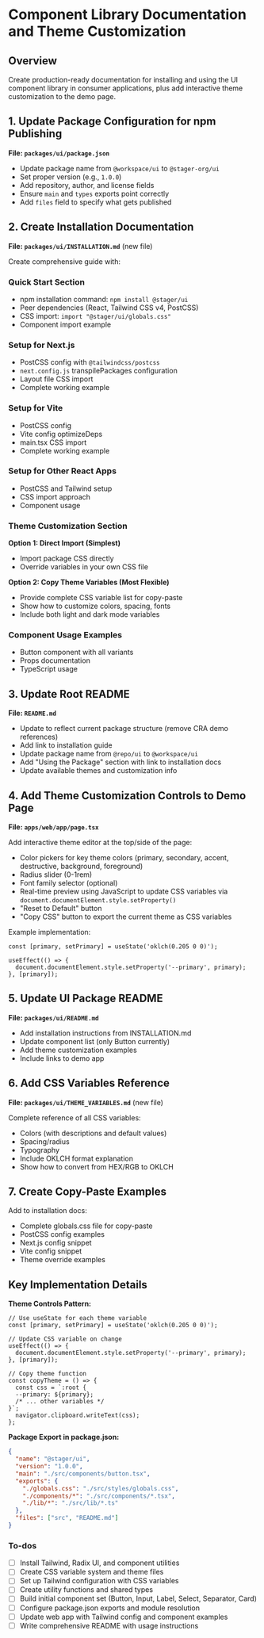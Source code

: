 <!-- c0f8f62e-8b7e-49e0-9b93-d5334c61a880 53b8fd0b-d2d0-46e7-a550-4277067aa695 -->
# Component Library Documentation and Theme Customization

## Overview

Create production-ready documentation for installing and using the UI component library in consumer applications, plus add interactive theme customization to the demo page.

## 1. Update Package Configuration for npm Publishing

**File: `packages/ui/package.json`**

- Update package name from `@workspace/ui` to `@stager-org/ui`
- Set proper version (e.g., `1.0.0`)
- Add repository, author, and license fields
- Ensure `main` and `types` exports point correctly
- Add `files` field to specify what gets published

## 2. Create Installation Documentation

**File: `packages/ui/INSTALLATION.md`** (new file)

Create comprehensive guide with:

### Quick Start Section

- npm installation command: `npm install @stager/ui`
- Peer dependencies (React, Tailwind CSS v4, PostCSS)
- CSS import: `import "@stager/ui/globals.css"`
- Component import example

### Setup for Next.js

- PostCSS config with `@tailwindcss/postcss`
- `next.config.js` transpilePackages configuration
- Layout file CSS import
- Complete working example

### Setup for Vite

- PostCSS config
- Vite config optimizeDeps
- main.tsx CSS import
- Complete working example

### Setup for Other React Apps

- PostCSS and Tailwind setup
- CSS import approach
- Component usage

### Theme Customization Section

**Option 1: Direct Import (Simplest)**

- Import package CSS directly
- Override variables in your own CSS file

**Option 2: Copy Theme Variables (Most Flexible)**

- Provide complete CSS variable list for copy-paste
- Show how to customize colors, spacing, fonts
- Include both light and dark mode variables

### Component Usage Examples

- Button component with all variants
- Props documentation
- TypeScript usage

## 3. Update Root README

**File: `README.md`**

- Update to reflect current package structure (remove CRA demo references)
- Add link to installation guide
- Update package name from `@repo/ui` to `@workspace/ui`
- Add "Using the Package" section with link to installation docs
- Update available themes and customization info

## 4. Add Theme Customization Controls to Demo Page

**File: `apps/web/app/page.tsx`**

Add interactive theme editor at the top/side of the page:

- Color pickers for key theme colors (primary, secondary, accent, destructive, background, foreground)
- Radius slider (0-1rem)
- Font family selector (optional)
- Real-time preview using JavaScript to update CSS variables via `document.documentElement.style.setProperty()`
- "Reset to Default" button
- "Copy CSS" button to export the current theme as CSS variables

Example implementation:

```tsx
const [primary, setPrimary] = useState('oklch(0.205 0 0)');

useEffect(() => {
  document.documentElement.style.setProperty('--primary', primary);
}, [primary]);
```

## 5. Update UI Package README

**File: `packages/ui/README.md`**

- Add installation instructions from INSTALLATION.md
- Update component list (only Button currently)
- Add theme customization examples
- Include links to demo app

## 6. Add CSS Variables Reference

**File: `packages/ui/THEME_VARIABLES.md`** (new file)

Complete reference of all CSS variables:

- Colors (with descriptions and default values)
- Spacing/radius
- Typography
- Include OKLCH format explanation
- Show how to convert from HEX/RGB to OKLCH

## 7. Create Copy-Paste Examples

Add to installation docs:

- Complete globals.css file for copy-paste
- PostCSS config examples
- Next.js config snippet
- Vite config snippet
- Theme override examples

## Key Implementation Details

**Theme Controls Pattern:**

```tsx
// Use useState for each theme variable
const [primary, setPrimary] = useState('oklch(0.205 0 0)');

// Update CSS variable on change
useEffect(() => {
  document.documentElement.style.setProperty('--primary', primary);
}, [primary]);

// Copy theme function
const copyTheme = () => {
  const css = `:root {
  --primary: ${primary};
  /* ... other variables */
}`;
  navigator.clipboard.writeText(css);
};
```

**Package Export in package.json:**

```json
{
  "name": "@stager/ui",
  "version": "1.0.0",
  "main": "./src/components/button.tsx",
  "exports": {
    "./globals.css": "./src/styles/globals.css",
    "./components/*": "./src/components/*.tsx",
    "./lib/*": "./src/lib/*.ts"
  },
  "files": ["src", "README.md"]
}
```

### To-dos

- [ ] Install Tailwind, Radix UI, and component utilities
- [ ] Create CSS variable system and theme files
- [ ] Set up Tailwind configuration with CSS variables
- [ ] Create utility functions and shared types
- [ ] Build initial component set (Button, Input, Label, Select, Separator, Card)
- [ ] Configure package.json exports and module resolution
- [ ] Update web app with Tailwind config and component examples
- [ ] Write comprehensive README with usage instructions